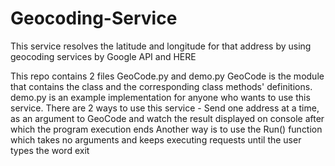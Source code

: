# Geocoding-Service
This service resolves the latitude and longitude for that address by using geocoding services by Google API and HERE

This repo contains 2 files GeoCode.py and demo.py
GeoCode is the module that contains the class and the corresponding class methods' definitions. demo.py is an example implementation for anyone who wants to use this service.
There are 2 ways to use this service -
  Send one address at a time, as an argument to GeoCode and watch the result displayed on console after which the program execution ends
  Another way is to use the Run() function which takes no arguments and keeps executing requests until the user types the word exit
